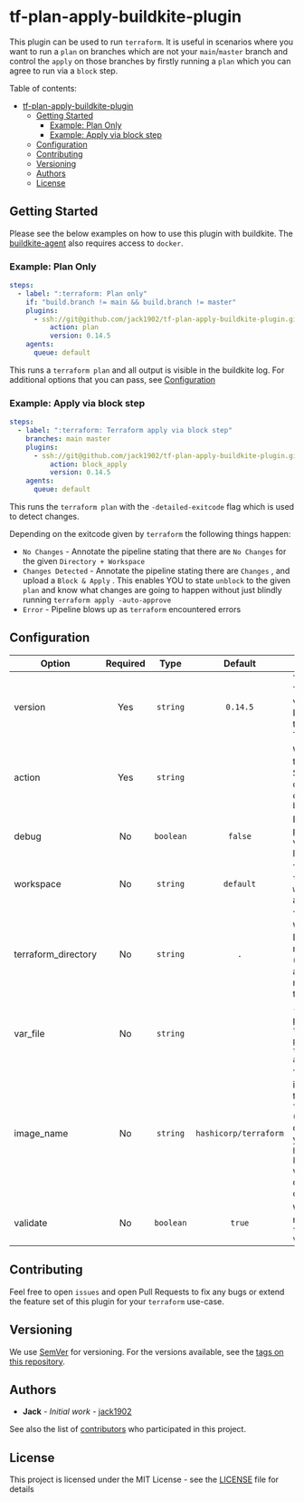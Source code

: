 # tf-plan-apply-buildkite-plugin

This plugin can be used to run `terraform`. It is useful in scenarios where you want to run a `plan` on branches which are not your `main`/`master` branch and control the `apply` on those branches by firstly running a `plan` which you can agree to run via a `block` step.

Table of contents:
- [tf-plan-apply-buildkite-plugin](#tf-plan-apply-buildkite-plugin)
  - [Getting Started](#getting-started)
    - [Example: Plan Only](#example-plan-only)
    - [Example: Apply via block step](#example-apply-via-block-step)
  - [Configuration](#configuration)
  - [Contributing](#contributing)
  - [Versioning](#versioning)
  - [Authors](#authors)
  - [License](#license)

## Getting Started

Please see the below examples on how to use this plugin with buildkite. The [buildkite-agent](https://buildkite.com/docs/agent/v3) also requires access to `docker`.

### Example: Plan Only

```yaml
steps:
  - label: ":terraform: Plan only"
    if: "build.branch != main && build.branch != master"
    plugins:
      - ssh://git@github.com/jack1902/tf-plan-apply-buildkite-plugin.git#v0.0.1:
          action: plan
          version: 0.14.5
    agents:
      queue: default
```

This runs a `terraform plan` and all output is visible in the buildkite log. For additional options that you can pass, see [Configuration](#configuration)


### Example: Apply via block step

```yaml
steps:
  - label: ":terraform: Terraform apply via block step"
    branches: main master
    plugins:
      - ssh://git@github.com/jack1902/tf-plan-apply-buildkite-plugin.git#v0.0.1:
          action: block_apply
          version: 0.14.5
    agents:
      queue: default
```

This runs the `terraform plan` with the `-detailed-exitcode` flag which is used to detect changes.

Depending on the exitcode given by `terraform` the following things happen:

- `No Changes` - Annotate the pipeline stating that there are `No Changes` for the given `Directory + Workspace`
- `Changes Detected` - Annotate the pipeline stating there are `Changes` , and upload a `Block & Apply` . This enables YOU to state `unblock` to the given `plan` and know what changes are going to happen without just blindly running `terraform apply -auto-approve`
- `Error` - Pipeline blows up as `terraform` encountered errors


## Configuration

| Option              | Required |   Type    |        Default        | Description                                                                                                                |
| ------------------- | :------: | :-------: | :-------------------: | -------------------------------------------------------------------------------------------------------------------------- |
| version             |   Yes    | `string`  |       `0.14.5`        | The Terraform version or Image Tag to use to run Terraform                                                                 |
| action              |   Yes    | `string`  |                       | What action to take. Should be one of `plan` or `block_apply`                                                              |
| debug               |    No    | `boolean` |        `false`        | Run the plugin with verbose logging                                                                                        |
| workspace           |    No    | `string`  |       `default`       | The `terraform workspace` to against                                                                                       |
| terraform_directory |    No    | `string`  |          `.`          | The Working Directory to run within (helpful for a mono-repo of terraform)                                                 |
| var_file            |    No    | `string`  |                       | `-var-file` to pass to `terraform plan` / `terraform apply`                                                                |
| image_name          |    No    | `string`  | `hashicorp/terraform` | The image_name to use to run `terraform` (Helpful to change if you need `helm` and/or `kubectl` within a custom container) |
| validate            |    No    | `boolean` |        `true`         | Whether or not to run `terraform validate`                                                                                 |

## Contributing

Feel free to open `issues` and open Pull Requests to fix any bugs or extend the feature set of this plugin for your `terraform` use-case.

## Versioning

We use [SemVer](http://semver.org/) for versioning. For the versions available, see the [tags on this repository](https://github.com/jack1902/tf-plan-apply-buildkite-plugin/tags).

## Authors

* **Jack** - *Initial work* - [jack1902](https://github.com/jack1902)

See also the list of [contributors](https://github.com/jack1902/tf-plan-apply-buildkite-plugin/contributors) who participated in this project.

## License

This project is licensed under the MIT License - see the [LICENSE](LICENSE) file for details
